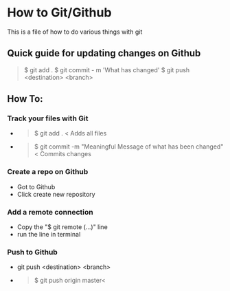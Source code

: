 # How to Git/Github

This is a file of how to do various things with git

## Quick guide for updating changes on Github
> $ git add .
> $ git commit - m 'What has changed'
> $ git push \<destination\> \<branch\>

## How To:

### Track your files with Git
- > $ git add . < Adds all files
- > $ git commit -m "Meaningful Message of what has been changed" < Commits changes
### Create a repo on Github
- Got to Github
- Click create new repository
### Add a remote connection
- Copy the "$ git remote (...)" line
- run the line in terminal
### Push to Github
- git push \<destination\> \<branch\>
- > $ git push origin master<

